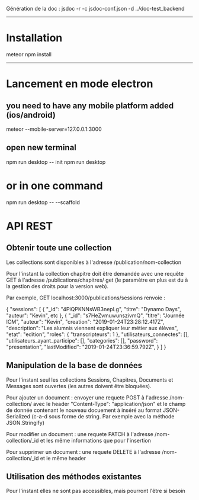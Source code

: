 Génération de la doc : jsdoc -r -c jsdoc-conf.json -d ../doc-test_backend

_________________________________________________________________________

# Installation

meteor npm install

_________________________________________________________________________

# Lancement en mode electron

## you need to have any mobile platform added (ios/android) 
 meteor --mobile-server=127.0.0.1:3000
 
## open new terminal 
 
 npm run desktop -- init
 npm run desktop
 
 # or in one command 
 npm run desktop -- --scaffold

 # API REST

## Obtenir toute une collection
 Les collections sont disponibles à l'adresse /publication/nom-collection

Pour l'instant la collection chapitre doit être demandée avec une requête GET à l'adresse /publications/chapitres/ get (le paramètre en plus est du à la gestion des droits pour la version web).

 Par exemple,  GET localhost:3000/publications/sessions renvoie :

 {
  "sessions": [
    {
      "_id": "4PiQPKNNsWB3nepLg",
      "titre": "Dynamo Days",
      "auteur": "Kevin",
      etc
    },
    {
      "_id": "s7HeZvmuwunszivmQ",
      "titre": "Journée ICM",
      "auteur": "Kevin",
      "creation": "2019-01-24T23:28:12.417Z",
      "description": "Les alumnis viennent expliquer leur métier aux élèves",
      "etat": "edition",
      "roles": {
        "transcripteurs": 1
      },
      "utilisateurs_connectes": [],
      "utilisateurs_ayant_participe": [],
      "categories": [],
      "password": "presentation",
      "lastModified": "2019-01-24T23:36:59.792Z",
    }
  ]
}

## Manipulation de la base de données
Pour l'instant seul les collections Sessions, Chapitres, Documents et Messages sont ouvertes (les autres doivent être bloquées).

Pour ajouter un document : envoyer une requete POST à l'adresse /nom-collection/ avec le header "Content-Type": "application/json" et le champ de donnée contenant le nouveau docuement à inséré au format JSON-Serialized (c-a-d sous forme de string. Par exemple avec la méthode JSON.Stringify)

Pour modifier un document : une requete PATCH à l'adresse /nom-collection/_id et les même informations que pour l'insertion

Pour supprimer un document : une requete DELETE à l'adresse /nom-collection/_id et le même header

## Utilisation des méthodes existantes
Pour l'instant elles ne sont pas accessibles, mais pourront l'être si besoin





